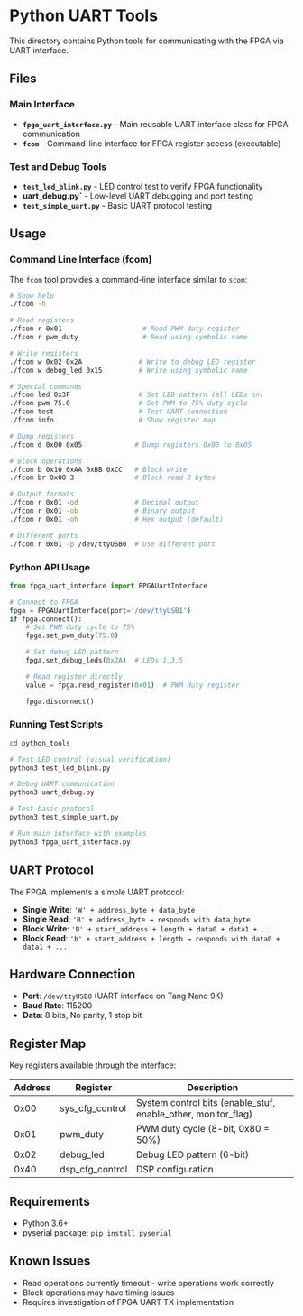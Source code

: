 # Python UART Tools

This directory contains Python tools for communicating with the FPGA via UART interface.

## Files

### Main Interface
- **`fpga_uart_interface.py`** - Main reusable UART interface class for FPGA communication
- **`fcom`** - Command-line interface for FPGA register access (executable)

### Test and Debug Tools
- **`test_led_blink.py`** - LED control test to verify FPGA functionality
- **uart_debug.py`** - Low-level UART debugging and port testing
- **`test_simple_uart.py`** - Basic UART protocol testing

## Usage

### Command Line Interface (fcom)
The `fcom` tool provides a command-line interface similar to `scom`:

```bash
# Show help
./fcom -h

# Read registers
./fcom r 0x01                    # Read PWM duty register
./fcom r pwm_duty                # Read using symbolic name

# Write registers
./fcom w 0x02 0x2A              # Write to debug LED register
./fcom w debug_led 0x15         # Write using symbolic name

# Special commands
./fcom led 0x3F                 # Set LED pattern (all LEDs on)
./fcom pwm 75.0                 # Set PWM to 75% duty cycle
./fcom test                     # Test UART connection
./fcom info                     # Show register map

# Dump registers
./fcom d 0x00 0x05             # Dump registers 0x00 to 0x05

# Block operations
./fcom b 0x10 0xAA 0xBB 0xCC   # Block write
./fcom br 0x00 3               # Block read 3 bytes

# Output formats
./fcom r 0x01 -od              # Decimal output
./fcom r 0x01 -ob              # Binary output
./fcom r 0x01 -oh              # Hex output (default)

# Different ports
./fcom r 0x01 -p /dev/ttyUSB0  # Use different port
```

### Python API Usage
```python
from fpga_uart_interface import FPGAUartInterface

# Connect to FPGA
fpga = FPGAUartInterface(port='/dev/ttyUSB1')
if fpga.connect():
    # Set PWM duty cycle to 75%
    fpga.set_pwm_duty(75.0)

    # Set debug LED pattern
    fpga.set_debug_leds(0x2A)  # LEDs 1,3,5

    # Read register directly
    value = fpga.read_register(0x01)  # PWM duty register

    fpga.disconnect()
```

### Running Test Scripts
```bash
cd python_tools

# Test LED control (visual verification)
python3 test_led_blink.py

# Debug UART communication
python3 uart_debug.py

# Test basic protocol
python3 test_simple_uart.py

# Run main interface with examples
python3 fpga_uart_interface.py
```

## UART Protocol

The FPGA implements a simple UART protocol:

- **Single Write**: `'W' + address_byte + data_byte`
- **Single Read**: `'R' + address_byte → responds with data_byte`
- **Block Write**: `'B' + start_address + length + data0 + data1 + ...`
- **Block Read**: `'b' + start_address + length → responds with data0 + data1 + ...`

## Hardware Connection

- **Port**: `/dev/ttyUSB0` (UART interface on Tang Nano 9K)
- **Baud Rate**: 115200
- **Data**: 8 bits, No parity, 1 stop bit

## Register Map

Key registers available through the interface:

| Address | Register | Description |
|---------|----------|-------------|
| 0x00 | sys_cfg_control | System control bits (enable_stuf, enable_other, monitor_flag) |
| 0x01 | pwm_duty | PWM duty cycle (8-bit, 0x80 = 50%) |
| 0x02 | debug_led | Debug LED pattern (6-bit) |
| 0x40 | dsp_cfg_control | DSP configuration |

## Requirements

- Python 3.6+
- pyserial package: `pip install pyserial`

## Known Issues

- Read operations currently timeout - write operations work correctly
- Block operations may have timing issues
- Requires investigation of FPGA UART TX implementation